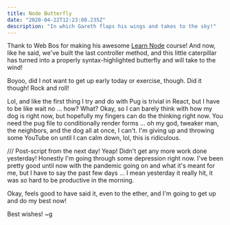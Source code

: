 ```yaml
---
title: Node Butterfly
date: "2020-04-22T12:23:08.235Z"
description: "In which Gareth flaps his wings and takes to the sky!"
---
```


Thank to Web Bos for making his awesome [Learn Node](learnnode.com) course! And now, like he said, we've built the last controller method, and this little caterpillar has turned into a properly syntax-highlighted butterfly and will take to the wind!

Boyoo, did I not want to get up early today or exercise, though. Did it though! Rock and roll!

Lol, and like the first thing I try and do with Pug is trivial in React, but I have to be like wait no ... how? What? Okay, so I can barely think with how my dog is right now, but hopefully my fingers can do the thinking right now. You need the pug file to conditionally render forms ... oh my god, tweaker man, the neighbors, and the dog all at once, I can't. I'm giving up and throwing some YouTube on until I can calm down, lol, this is ridiculous.

/// Post-script from the next day! Yeap! Didn't get any more work done yesterday! Honestly I'm going through some depression right now. I've been pretty good until now with the pandemic going on and what it's meant for me, but I have to say the past few days ... I mean yesterday it really hit, it was _so_ hard to be productive in the morning.

Okay, feels good to have said it, even to the ether, and I'm going to get up and do my best now!

Best wishes!
~g
